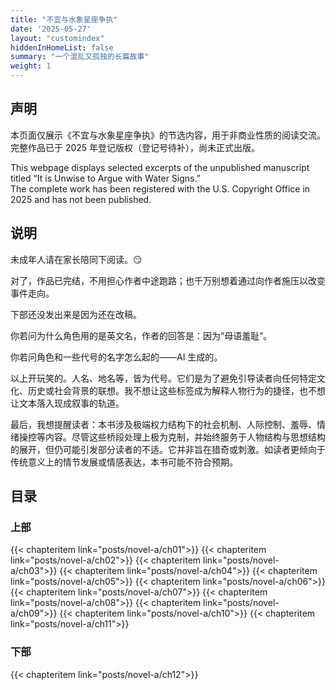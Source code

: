 ```yaml
---
title: "不宜与水象星座争执"
date: '2025-05-27'
layout: "customindex"
hiddenInHomeList: false
summary: "一个混乱又孤独的长篇故事"
weight: 1
---
```


## 声明

本页面仅展示《不宜与水象星座争执》的节选内容，用于非商业性质的阅读交流。
完整作品已于 2025 年登记版权（登记号待补），尚未正式出版。

This webpage displays selected excerpts of the unpublished manuscript titled “It is Unwise to Argue with Water Signs.”  
The complete work has been registered with the U.S. Copyright Office in 2025 and has not been published.


## 说明

<!-- 故事设定在一个架空的行政世界，每个人都被悄无声息地引导至“最合适”的社会角色上。主人公在制度的温和裹挟中一路升迁，恋爱、服从、背叛、反抗、再服从……她始终保持冷静，偶尔也爆炸。 -->

<!-- 本书含有轻微的甜蜜恋爱、大量的哲学疑难，以及若干在理性外壳中缓慢燃烧的情感碰撞与不宜公开讨论的欲望和冲动。写作者原本试图探讨权力结构、理想社会，和神性重建，但某些人物的发展方向显然超出了控制。 -->

<!-- 读者请自担风险。 -->

未成年人请在家长陪同下阅读。:smirk:

对了，作品已完结，不用担心作者中途跑路；也千万别想着通过向作者施压以改变事件走向。

下部还没发出来是因为还在改稿。

你若问为什么角色用的是英文名，作者的回答是：因为“母语羞耻”。

你若问角色和一些代号的名字怎么起的——AI 生成的。

以上开玩笑的。人名、地名等，皆为代号。它们是为了避免引导读者向任何特定文化、历史或社会背景的联想。我不想让这些标签成为解释人物行为的捷径，也不想让文本落入现成叙事的轨道。

最后，我想提醒读者：本书涉及极端权力结构下的社会机制、人际控制、羞辱、情绪操控等内容。尽管这些桥段处理上极为克制，并始终服务于人物结构与思想结构的展开，但仍可能引发部分读者的不适。它并非旨在猎奇或刺激。如读者更倾向于传统意义上的情节发展或情感表达，本书可能不符合预期。

## 目录

### 上部
{{< chapteritem link="posts/novel-a/ch01">}}
{{< chapteritem link="posts/novel-a/ch02">}}
{{< chapteritem link="posts/novel-a/ch03">}}
{{< chapteritem link="posts/novel-a/ch04">}}
{{< chapteritem link="posts/novel-a/ch05">}}
{{< chapteritem link="posts/novel-a/ch06">}}
{{< chapteritem link="posts/novel-a/ch07">}}
{{< chapteritem link="posts/novel-a/ch08">}}
{{< chapteritem link="posts/novel-a/ch09">}}
{{< chapteritem link="posts/novel-a/ch10">}}
{{< chapteritem link="posts/novel-a/ch11">}}

### 下部
{{< chapteritem link="posts/novel-a/ch12">}}